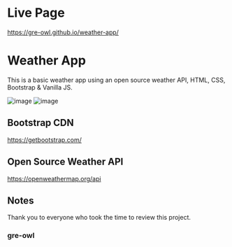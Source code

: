 # Live Page
https://gre-owl.github.io/weather-app/

# Weather App
This is a basic weather app using an open source weather API, HTML, CSS, Bootstrap & Vanilla JS.

![image](https://github.com/gre-owl/weather-app/assets/97501735/7bfbaa20-04be-49dd-9327-190dc41a5dc7)
![image](https://github.com/gre-owl/weather-app/assets/97501735/a2b4b0a7-15f1-494e-89f8-9b932eae2df8)

## Bootstrap CDN
https://getbootstrap.com/


## Open Source Weather API
https://openweathermap.org/api

## Notes
Thank you to everyone who took the time to review this project. 

### gre-owl
